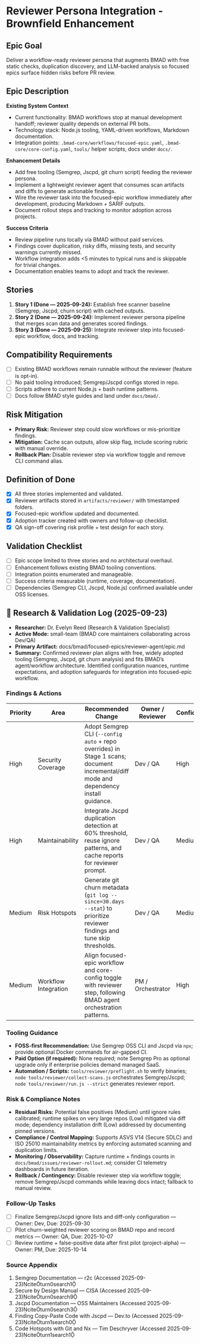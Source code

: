 # Reviewer Persona Integration - Brownfield Enhancement

## Epic Goal

Deliver a workflow-ready reviewer persona that augments BMAD with free static checks, duplication discovery, and LLM-backed analysis so focused epics surface hidden risks before PR review.

## Epic Description

**Existing System Context**

- Current functionality: BMAD workflows stop at manual development handoff; reviewer quality depends on external PR bots.
- Technology stack: Node.js tooling, YAML-driven workflows, Markdown documentation.
- Integration points: `.bmad-core/workflows/focused-epic.yaml`, `.bmad-core/core-config.yaml`, `tools/` helper scripts, docs under `docs/`.

**Enhancement Details**

- Add free tooling (Semgrep, Jscpd, git churn script) feeding the reviewer persona.
- Implement a lightweight reviewer agent that consumes scan artifacts and diffs to generate actionable findings.
- Wire the reviewer task into the focused-epic workflow immediately after development, producing Markdown + SARIF outputs.
- Document rollout steps and tracking to monitor adoption across projects.

**Success Criteria**

- Review pipeline runs locally via BMAD without paid services.
- Findings cover duplication, risky diffs, missing tests, and security warnings currently missed.
- Workflow integration adds <5 minutes to typical runs and is skippable for trivial changes.
- Documentation enables teams to adopt and track the reviewer.

## Stories

1. **Story 1 (Done — 2025-09-24):** Establish free scanner baseline (Semgrep, Jscpd, churn script) with cached outputs.
2. **Story 2 (Done — 2025-09-24):** Implement reviewer persona pipeline that merges scan data and generates scored findings.
3. **Story 3 (Done — 2025-09-25):** Integrate reviewer step into focused-epic workflow, docs, and tracking.

## Compatibility Requirements

- [ ] Existing BMAD workflows remain runnable without the reviewer (feature is opt-in).
- [ ] No paid tooling introduced; Semgrep/Jscpd configs stored in repo.
- [ ] Scripts adhere to current Node.js + bash runtime patterns.
- [ ] Docs follow BMAD style guides and land under `docs/bmad/`.

## Risk Mitigation

- **Primary Risk:** Reviewer step could slow workflows or mis-prioritize findings.
- **Mitigation:** Cache scan outputs, allow skip flag, include scoring rubric with manual override.
- **Rollback Plan:** Disable reviewer step via workflow toggle and remove CLI command alias.

## Definition of Done

- [x] All three stories implemented and validated.
- [x] Reviewer artifacts stored in `artifacts/reviewer/` with timestamped folders.
- [x] Focused-epic workflow updated and documented.
- [x] Adoption tracker created with owners and follow-up checklist.
- [x] QA sign-off covering risk profile + test design for each story.

## Validation Checklist

- [ ] Epic scope limited to three stories and no architectural overhaul.
- [ ] Enhancement follows existing BMAD tooling conventions.
- [ ] Integration points enumerated and manageable.
- [ ] Success criteria measurable (runtime, coverage, documentation).
- [ ] Dependencies (Semgrep CLI, Jscpd, Node.js) confirmed available under OSS licenses.

## 🔬 Research & Validation Log (2025-09-23)

- **Researcher:** Dr. Evelyn Reed (Research & Validation Specialist)
- **Active Mode:** small-team (BMAD core maintainers collaborating across Dev/QA)
- **Primary Artifact:** docs/bmad/focused-epics/reviewer-agent/epic.md
- **Summary:** Confirmed reviewer plan aligns with free, widely adopted tooling (Semgrep, Jscpd, git churn analysis) and fits BMAD’s agent/workflow architecture. Identified configuration nuances, runtime expectations, and adoption safeguards for integration into focused-epic workflow.

### Findings & Actions

| Priority | Area                 | Recommended Change                                                                                                                     | Owner / Reviewer  | Confidence | Mode       | Controls                       | Evidence Location                      | Sources                                                                                                                                                                                       |
| -------- | -------------------- | -------------------------------------------------------------------------------------------------------------------------------------- | ----------------- | ---------- | ---------- | ------------------------------ | -------------------------------------- | --------------------------------------------------------------------------------------------------------------------------------------------------------------------------------------------- |
| High     | Security Coverage    | Adopt Semgrep CLI (`--config auto` + repo overrides) in Stage 1 scans; document incremental/diff mode and dependency install guidance. | Dev / QA          | High       | small-team | OWASP ASVS V14.2 (secure SDLC) | docs/bmad/reviewer/README.md           | [Semgrep Docs](https://docs.semgrep.dev/docs/getting-started/)citeturn0search1, [CISA Playbook](https://www.cisa.gov/resources-tools/resources/secure-by-design-manual)citeturn0search9 |
| High     | Maintainability      | Integrate Jscpd duplication detection at 60% threshold, reuse ignore patterns, and cache reports for reviewer prompt.                  | Dev / QA          | Medium     | small-team | ISO 25010 Maintainability      | docs/bmad/reviewer/README.md           | [Jscpd Docs](https://jscpd.dev/docs/)citeturn0search3, [Jscpd Overview](https://dev.to/kucherenko/finding-copy-paste-code-with-jscpd-3nak)citeturn1search0                              |
| Medium   | Risk Hotspots        | Generate git churn metadata (`git log --since=30.days --stat`) to prioritize reviewer findings and tune skip thresholds.               | Dev / QA          | Medium     | small-team | Team Process Controls          | artifacts/reviewer/<ts>/churn.json     | [Code Hotspots Guide](https://www.timdeschryver.dev/blog/code-hotspots-with-git-and-nrwl)citeturn1search1                                                                                  |
| Medium   | Workflow Integration | Align focused-epic workflow and core-config toggle with reviewer step, following BMAD agent orchestration patterns.                    | PM / Orchestrator | High       | small-team | Process Governance             | .bmad-core/workflows/focused-epic.yaml | [BMAD Core Architecture](../../core-architecture.md)                                                                                                                                          |

### Tooling Guidance

- **FOSS-first Recommendation:** Use Semgrep OSS CLI and Jscpd via `npx`; provide optional Docker commands for air-gapped CI.
- **Paid Option (if required):** None required; note Semgrep Pro as optional upgrade only if enterprise policies demand managed SaaS.
- **Automation / Scripts:** `tools/reviewer/preflight.sh` to verify binaries; `node tools/reviewer/collect-scans.js` orchestrates Semgrep/Jscpd; `node tools/reviewer/run.js --strict` generates reviewer report.

### Risk & Compliance Notes

- **Residual Risks:** Potential false positives (Medium) until ignore rules calibrated; runtime spikes on very large repos (Low) mitigated via diff mode; dependency installation drift (Low) addressed by documenting pinned versions.
- **Compliance / Control Mapping:** Supports ASVS V14 (Secure SDLC) and ISO 25010 maintainability metrics by enforcing automated scanning and duplication limits.
- **Monitoring / Observability:** Capture runtime + findings counts in `docs/bmad/issues/reviewer-rollout.md`; consider CI telemetry dashboards in future iteration.
- **Rollback / Contingency:** Disable reviewer step via workflow toggle; remove Semgrep/Jscpd commands while leaving docs intact; fallback to manual review.

### Follow-Up Tasks

- [ ] Finalize Semgrep/Jscpd ignore lists and diff-only configuration — Owner: Dev, Due: 2025-09-30
- [ ] Pilot churn-weighted reviewer scoring on BMAD repo and record metrics — Owner: QA, Due: 2025-10-07
- [ ] Review runtime + false-positive data after first pilot (project-alpha) — Owner: PM, Due: 2025-10-14

### Source Appendix

1. Semgrep Documentation — r2c (Accessed 2025-09-23)citeturn0search1
2. Secure by Design Manual — CISA (Accessed 2025-09-23)citeturn0search9
3. Jscpd Documentation — OSS Maintainers (Accessed 2025-09-23)citeturn0search3
4. Finding Copy-Paste Code with Jscpd — Dev.to (Accessed 2025-09-23)citeturn1search0
5. Code Hotspots with Git and Nx — Tim Deschryver (Accessed 2025-09-23)citeturn1search1
